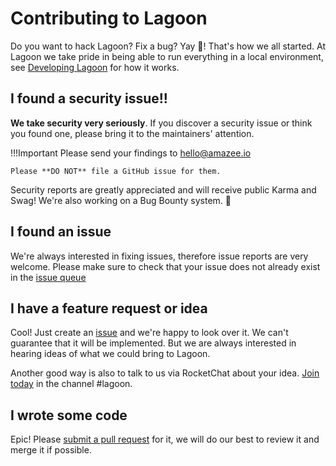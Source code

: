# Contributing to Lagoon

Do you want to hack Lagoon? Fix a bug? Yay 🎉! That's how we all started. At
Lagoon we take pride in being able to run everything in a local environment, see
[Developing Lagoon](index.md) for how it works.

## I found a security issue!!

**We take security very seriously**. If you discover a security issue or think you found one, please bring it to the maintainers' attention.

!!!Important
    Please send your findings to <a href="mailto:hello@amazee.io">hello@amazee.io</a>

    Please **DO NOT** file a GitHub issue for them.

Security reports are greatly appreciated and will receive public Karma and Swag! We're also working on a Bug Bounty system. 🐞

## I found an issue

We're always interested in fixing issues, therefore issue reports are very
welcome. Please make sure to check that your issue does not already exist in
the [issue queue](https://github.com/amazeeio/lagoon/issues)

## I have a feature request or idea

Cool! Just create an [issue](https://github.com/amazeeio/lagoon/issues) and
we're happy to look over it. We can't guarantee that it will be implemented.
But we are always interested in hearing ideas of what we could bring to Lagoon.

Another good way is also to talk to us via RocketChat about your idea.
[Join today](https://amazeeio.rocket.chat/) in the channel #lagoon.

## I wrote some code

Epic! Please [submit a pull request](https://github.com/amazeeio/lagoon) for it,
we will do our best to review it and merge it if possible.
